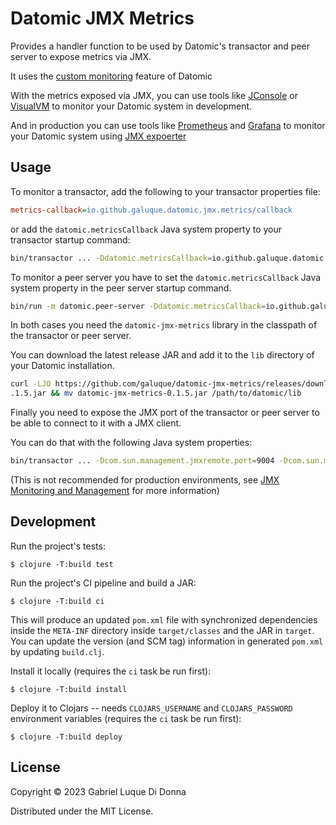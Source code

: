 # Datomic JMX Metrics

Provides a handler function to be used by Datomic's transactor and peer server to expose metrics via JMX. 

It uses the [custom monitoring](https://docs.datomic.com/pro/operation/monitoring.html#custom) feature of Datomic

With the metrics exposed via JMX, you can use tools like [JConsole](https://docs.oracle.com/javase/8/docs/technotes/guides/management/jconsole.html) or [VisualVM](https://visualvm.github.io/) to monitor your Datomic system in development.

And in production you can use tools like [Prometheus](https://prometheus.io/) and [Grafana](https://grafana.com/) to monitor your Datomic system using [JMX expoerter](https://github.com/prometheus/jmx_exporter)

## Usage

To monitor a transactor, add the following to your transactor properties file:

```ini
metrics-callback=io.github.galuque.datomic.jmx.metrics/callback
```

or add the `datomic.metricsCallback` Java system property to your transactor startup command:

```bash
bin/transactor ... -Ddatomic.metricsCallback=io.github.galuque.datomic.jmx.metrics/callback ...
```

To monitor a peer server you have to set the `datomic.metricsCallback` Java system property in the peer server startup command.

```bash
bin/run -m datomic.peer-server -Ddatomic.metricsCallback=io.github.galuque.datomic.jmx.metrics/callback ...
``` 

In both cases you need the `datomic-jmx-metrics` library in the classpath of the transactor or peer server.

You can download the latest release JAR and add it to the `lib` directory of your Datomic installation.

```bash
curl -LJO https://github.com/galuque/datomic-jmx-metrics/releases/download/v0.1.5/datomic-jmx-metrics-0
.1.5.jar && mv datomic-jmx-metrics-0.1.5.jar /path/to/datomic/lib
```

Finally you need to expose the JMX port of the transactor or peer server to be able to connect to it with a JMX client.

You can do that with the following Java system properties:

```bash
bin/transactor ... -Dcom.sun.management.jmxremote.port=9004 -Dcom.sun.management.jmxremote.authenticate=false -Dcom.sun.management.jmxremote.ssl=false ...
```

(This is not recommended for production environments, see [JMX Monitoring and Management](https://docs.oracle.com/javase/8/docs/technotes/guides/management/agent.html) for more information)

## Development

Run the project's tests:

    $ clojure -T:build test

Run the project's CI pipeline and build a JAR:

    $ clojure -T:build ci

This will produce an updated `pom.xml` file with synchronized dependencies inside the `META-INF`
directory inside `target/classes` and the JAR in `target`. You can update the version (and SCM tag)
information in generated `pom.xml` by updating `build.clj`.

Install it locally (requires the `ci` task be run first):

    $ clojure -T:build install

Deploy it to Clojars -- needs `CLOJARS_USERNAME` and `CLOJARS_PASSWORD` environment
variables (requires the `ci` task be run first):

    $ clojure -T:build deploy

## License

Copyright © 2023 Gabriel Luque Di Donna

Distributed under the MIT License.
